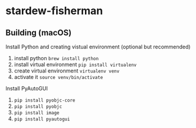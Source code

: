 # stardew-fisherman

## Building (macOS)

Install Python and creating vistual environment (optional but recommended)

1. install python `brew install python`
2. install virtual environment `pip install virtualenv`
3. create virtual environment `virtualenv venv`
4. activate it `source venv/bin/activate`

Install PyAutoGUI

1. `pip install pyobjc-core`
2. `pip install pyobjc`
3. `pip install image`
4. `pip install pyautogui`
